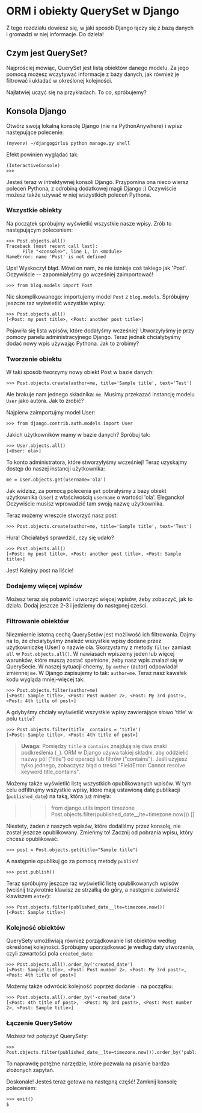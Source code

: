 # ORM i obiekty QuerySet w Django

Z tego rozdziału dowiesz się, w jaki sposób Django łączy się z bazą danych i gromadzi w niej informacje. Do dzieła!

## Czym jest QuerySet?

Najprościej mówiąc, QuerySet jest listą obiektów danego modelu. Za jego pomocą możesz wczytywać informacje z bazy danych, jak również je filtrować i układać w określonej kolejności.

Najłatwiej uczyć się na przykładach. To co, spróbujemy?

## Konsola Django

Otwórz swoją lokalną konsolę Django (nie na PythonAnywhere) i wpisz następujące polecenie:

    (myvenv) ~/djangogirls$ python manage.py shell
    

Efekt powinien wyglądać tak:

    (InteractiveConsole)
    >>>
    

Jesteś teraz w intrektywnej konsoli Django. Przypomina ona nieco wiersz poleceń Pythona, z odrobiną dodatkowej magii Django :) Oczywiście możesz także używać w niej wszystkich poleceń Pythona.

### Wszystkie obiekty

Na początek spróbujmy wyświetlić wszystkie nasze wpisy. Zrób to następującym poleceniem:

    >>> Post.objects.all()
    Traceback (most recent call last):
          File "<console>", line 1, in <module>
    NameError: name 'Post' is not defined
    

Ups! Wyskoczył błąd. Mówi on nam, że nie istnieje coś takiego jak 'Post'. Oczywiście -- zapomniałyśmy go wcześniej zaimportować!

    >>> from blog.models import Post
    

Nic skomplikowanego: importujemy model `Post` z `blog.models`. Spróbujmy jeszcze raz wyświetlić wszystkie wpisy:

    >>> Post.objects.all()
    [<Post: my post title>, <Post: another post title>]
    

Pojawiła się lista wpisów, które dodałyśmy wcześniej! Utworzyłyśmy je przy pomocy panelu administracyjnego Django. Teraz jednak chciałybyśmy dodać nowy wpis używając Pythona. Jak to zrobimy?

### Tworzenie obiektu

W taki sposób tworzymy nowy obiekt Post w bazie danych:

    >>> Post.objects.create(author=me, title='Sample title', text='Test')
    

Ale brakuje nam jednego składnika: `me`. Musimy przekazać instancję modelu `User` jako autora. Jak to zrobić?

Najpierw zaimportujmy model User:

    >>> from django.contrib.auth.models import User
    

Jakich użytkowników mamy w bazie danych? Spróbuj tak:

    >>> User.objects.all()
    [<User: ola>]
    

To konto administratora, które stworzyłyśmy wcześniej! Teraz uzyskajmy dostęp do naszej instancji użytkownika:

    me = User.objects.get(username='ola')
    

Jak widzisz, za pomocą polecenia `get` pobrałyśmy z bazy obiekt użytkownika (`User`) z właściwością `username` o wartości 'ola'. Elegancko! Oczywiście musisz wprowadzić tam swoją nazwę użytkownika.

Teraz możemy wreszcie stworzyć nasz post:

    >>> Post.objects.create(author=me, title='Sample title', text='Test')
    

Hura! Chciałabyś sprawdzić, czy się udało?

    >>> Post.objects.all()
    [<Post: my post title>, <Post: another post title>, <Post: Sample title>]
    

Jest! Kolejny post na liście!

### Dodajemy więcej wpisów

Możesz teraz się pobawić i utworzyć więcej wpisów, żeby zobaczyć, jak to działa. Dodaj jeszcze 2-3 i jedziemy do następnej cześci.

### Filtrowanie obiektów

Niezmiernie istotną cechą QuerySetów jest możliwość ich filtrowania. Dajmy na to, że chciałybyśmy znaleźć wszystkie wpisy dodane przez użytkowniczkę (User) o nazwie ola. Skorzystamy z metody `filter` zamiast `all` w `Post.objects.all()`. W nawiasach wpiszemy jeden lub więcej warunków, które muszą zostać spełnione, żeby nasz wpis znalazł się w QuerySecie. W naszej sytuacji chcemy, by `author` (autor) odpowiadał zmiennej `me`. W Django zapisujemy to tak: `author=me`. Teraz nasz kawałek kodu wygląda mniej-więcej tak:

    >>> Post.objects.filter(author=me)
    [<Post: Sample title>, <Post: Post number 2>, <Post: My 3rd post!>, <Post: 4th title of post>]
    

A gdybyśmy chciały wyświetlić wszystkie wpisy zawierające słowo 'title' w polu `title`?

    >>> Post.objects.filter(title__contains = 'title')
    [<Post: Sample title>, <Post: 4th title of post>]
    

> **Uwaga:** Pomiędzy `title` a `contains` znajdują się dwa znaki podkreślenia (`_`). ORM w Django używa takiej składni, aby oddzielić nazwy pól ("title") od operacji lub filtrów ("contains"). Jeśli użyjesz tylko jednego, zobaczysz błąd o treści "FieldError: Cannot resolve keyword title_contains".

Możemy także wyświetlić listę wszystkich opublikowanych wpisów. W tym celu odfiltrujmy wszystkie wpisy, które mają ustawioną datę publikacji (`published_date`) na taką, która już minęła:

> > > from django.utils import timezone Post.objects.filter(published_date__lte=timezone.now()) []

Niestety, żaden z naszych wpisów, które dodaliśmy przez konsolę, nie został jeszcze opublikowany. Zmieńmy to! Zacznij od pobrania wpisu, który chcesz opublikować:

    >>> post = Post.objects.get(title="Sample title")
    

A następnie opublikuj go za pomocą metody `publish`!

    >>> post.publish()
    

Teraz spróbujmy jeszcze raz wyświetlić listę opublikowanych wpisów (wciśnij trzykrotnie klawisz ze strzałką do góry, a następnie zatwierdź klawiszem `enter`):

    >>> Post.objects.filter(published_date__lte=timezone.now())
    [<Post: Sample title>]
    

### Kolejność obiektów

QuerySety umożliwiają również porządkowanie list obiektów według określonej kolejności. Spróbujmy uporządkować je według daty utworzenia, czyli zawartości pola `created_date`:

    >>> Post.objects.all().order_by('created_date')
    [<Post: Sample title>, <Post: Post number 2>, <Post: My 3rd post!>, <Post: 4th title of post>]
    

Możemy także odwrócić kolejność poprzez dodanie `-` na początku:

    >>> Post.objects.all().order_by('-created_date')
    [<Post: 4th title of post>,  <Post: My 3rd post!>, <Post: Post number 2>, <Post: Sample title>]
    

### Łączenie QuerySetów

Możesz też połączyć QuerySety:

    >>> Post.objects.filter(published_date__lte=timezone.now()).order_by('published_date')
    

To naprawdę potężne narzędzie, które pozwala na pisanie bardzo złożonych zapytań.

Doskonale! Jesteś teraz gotowa na następną część! Zamknij konsolę poleceniem:

    >>> exit()
    $